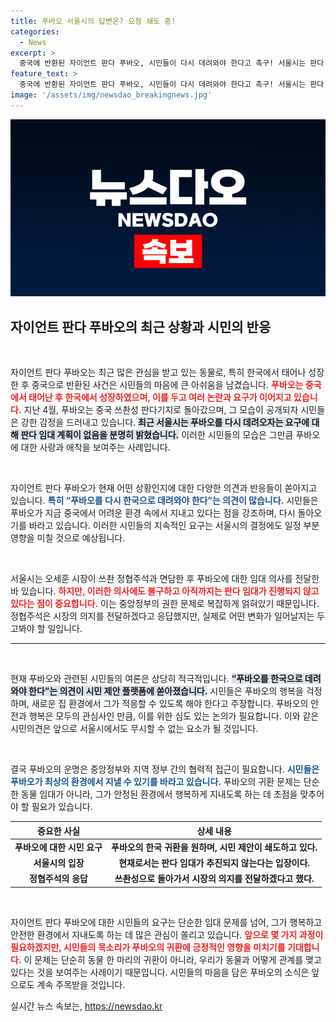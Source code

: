 ```yaml
---
title: 푸바오 서울시의 답변은? 요청 쇄도 중!
categories:
  - News
excerpt: >
  중국에 반환된 자이언트 판다 푸바오, 시민들이 다시 데려와야 한다고 촉구! 서울시는 판다 임대를 추진하지 않고 있으며, 푸바오의 귀환을 위한 목소리가 점점 커지고 있다. 클릭하여 그 배경을 알아보세요!
feature_text: >
  중국에 반환된 자이언트 판다 푸바오, 시민들이 다시 데려와야 한다고 촉구! 서울시는 판다 임대를 추진하지 않고 있으며, 푸바오의 귀환을 위한 목소리가 점점 커지고 있다. 클릭하여 그 배경을 알아보세요!
image: '/assets/img/newsdao_breakingnews.jpg'
---
```


<p><img src="/assets/img/newsdao_breakingnews.jpg" alt="implanttips 속보" /></p>

<h2 data-ke-size="size26">자이언트 판다 푸바오의 최근 상황과 시민의 반응</h2>

<p data-ke-size="size16">&nbsp;</p>

<p>자이언트 판다 푸바오는 최근 많은 관심을 받고 있는 동물로, 특히 한국에서 태어나 성장한 후 중국으로 반환된 사건은 시민들의 마음에 큰 아쉬움을 남겼습니다. <b><span style="color: #ee2323;">푸바오는 중국에서 태어난 후 한국에서 성장하였으며, 이를 두고 여러 논란과 요구가 이어지고 있습니다.</span></b> 지난 4월, 푸바오는 중국 쓰촨성 판다기지로 돌아갔으며, 그 모습이 공개되자 시민들은 강한 감정을 드러내고 있습니다. <b><span style="background-color: #21538527;">최근 서울시는 푸바오를 다시 데려오자는 요구에 대해 판다 임대 계획이 없음을 분명히 밝혔습니다.</span></b> 이러한 시민들의 모습은 그만큼 푸바오에 대한 사랑과 애착을 보여주는 사례입니다. </p>

<p data-ke-size="size16">&nbsp;</p>

<p>자이언트 판다 푸바오가 현재 어떤 상황인지에 대한 다양한 의견과 반응들이 쏟아지고 있습니다. <b><span style="color: #1a5490;">특히 “푸바오를 다시 한국으로 데려와야 한다”는 의견이 많습니다.</span></b> 시민들은 푸바오가 지금 중국에서 어려운 환경 속에서 지내고 있다는 점을 강조하며, 다시 돌아오기를 바라고 있습니다. 이러한 시민들의 지속적인 요구는 서울시의 결정에도 일정 부분 영향을 미칠 것으로 예상됩니다. </p>

<p data-ke-size="size16">&nbsp;</p>

<p>서울시는 오세훈 시장이 쓰촨 정협주석과 면담한 후 푸바오에 대한 임대 의사를 전달한 바 있습니다. <b><span style="color: #ee2323;">하지만, 이러한 의사에도 불구하고 아직까지는 판다 임대가 진행되지 않고 있다는 점이 중요합니다.</span></b> 이는 중앙정부의 권한 문제로 복잡하게 얽혀있기 때문입니다. 정협주석은 시장의 의지를 전달하겠다고 응답했지만, 실제로 어떤 변화가 일어날지는 두고봐야 할 일입니다.</p>

<hr>

<p data-ke-size="size16">&nbsp;</p>

<p>현재 푸바오와 관련된 시민들의 여론은 상당히 적극적입니다. <b><span style="background-color: #21538527;">“푸바오를 한국으로 데려와야 한다”는 의견이 시민 제안 플랫폼에 쏟아졌습니다.</span></b> 시민들은 푸바오의 행복을 걱정하며, 새로운 집 환경에서 그가 적응할 수 있도록 해야 한다고 주장합니다. 푸바오의 안전과 행복은 모두의 관심사인 만큼, 이를 위한 심도 있는 논의가 필요합니다. 이와 같은 시민의견은 앞으로 서울시에서도 무시할 수 없는 요소가 될 것입니다. </p>

<p data-ke-size="size16">&nbsp;</p>

<p>결국 푸바오의 운명은 중앙정부와 지역 정부 간의 협력적 접근이 필요합니다. <b><span style="color: #1a5490;">시민들은 푸바오가 최상의 환경에서 지낼 수 있기를 바라고 있습니다.</span></b> 푸바오의 귀환 문제는 단순한 동물 임대가 아니라, 그가 안정된 환경에서 행복하게 지내도록 하는 데 초점을 맞추어야 할 필요가 있습니다. </p>

<table style="width: 100%;">
    <thead>
        <tr>
            <th style="text-align: center;">중요한 사실</th>
            <th style="text-align: center;">상세 내용</th>
        </tr>
    </thead>
    <tbody>
        <tr>
            <td style="text-align: center; height: 17px;"><b>푸바오에 대한 시민 요구</b></td>
            <td style="text-align: center; height: 17px;"><b>푸바오의 한국 귀환을 원하며, 시민 제안이 쇄도하고 있다.</b></td>
        </tr>
        <tr>
            <td style="text-align: center; height: 17px;"><b>서울시의 입장</b></td>
            <td style="text-align: center; height: 17px;"><b>현재로서는 판다 임대가 추진되지 않는다는 입장이다.</b></td>
        </tr>
        <tr>
            <td style="text-align: center; height: 17px;"><b>정협주석의 응답</b></td>
            <td style="text-align: center; height: 17px;"><b>쓰촨성으로 돌아가서 시장의 의지를 전달하겠다고 했다.</b></td>
        </tr>
    </tbody>
</table>

<p data-ke-size="size16">&nbsp;</p>

<p>자이언트 판다 푸바오에 대한 시민들의 요구는 단순한 임대 문제를 넘어, 그가 행복하고 안전한 환경에서 지내도록 하는 데 많은 관심이 쏠리고 있습니다. <b><span style="color: #ee2323;">앞으로 몇 가지 과정이 필요하겠지만, 시민들의 목소리가 푸바오의 귀환에 긍정적인 영향을 미치기를 기대합니다.</span></b> 이 문제는 단순히 동물 한 마리의 귀환이 아니라, 우리가 동물과 어떻게 관계를 맺고 있다는 것을 보여주는 사례이기 때문입니다. 시민들의 마음을 담은 푸바오의 소식은 앞으로도 계속 주목받을 것입니다.</p>
실시간 뉴스 속보는, <a href="https://newsdao.kr" rel="dofollow">https://newsdao.kr</a>


